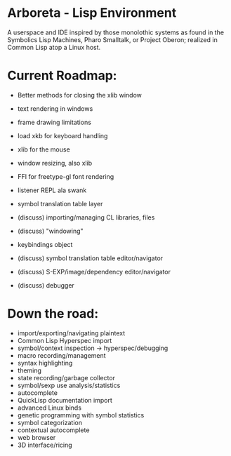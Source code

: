 # Arboreta - Lisp Environment

A userspace and IDE inspired by those monolothic systems as found in the Symbolics Lisp Machines, Pharo Smalltalk, or Project Oberon; realized in Common Lisp atop a Linux host.

# Current Roadmap:

* Better methods for closing the xlib window
* text rendering in windows
* frame drawing limitations
* load xkb for keyboard handling
* xlib for the mouse
* window resizing, also xlib

* FFI for freetype-gl font rendering
* listener REPL ala swank
* symbol translation table layer
* (discuss) importing/managing CL libraries, files
* (discuss) "windowing"
* keybindings object
* (discuss) symbol translation table editor/navigator
* (discuss) S-EXP/image/dependency editor/navigator
* (discuss) debugger

# Down the road:

* import/exporting/navigating plaintext
* Common Lisp Hyperspec import
* symbol/context inspection -> hyperspec/debugging
* macro recording/management
* syntax highlighting
* theming
* state recording/garbage collector
* symbol/sexp use analysis/statistics
* autocomplete
* QuickLisp documentation import
* advanced Linux binds
* genetic programming with symbol statistics
* symbol categorization
* contextual autocomplete
* web browser
* 3D interface/ricing

